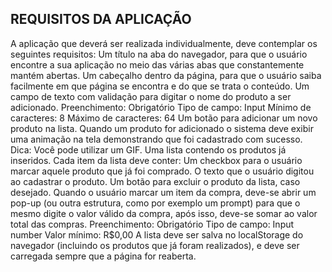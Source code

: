 ## REQUISITOS DA APLICAÇÃO

A aplicação que deverá ser realizada individualmente, deve contemplar os seguintes requisitos:
Um título na aba do navegador, para que o usuário encontre a sua aplicação no meio das várias abas que constantemente mantém abertas.
Um cabeçalho dentro da página, para que o usuário saiba facilmente em que página se encontra e do que se trata o conteúdo.
Um campo de texto com validação para digitar o nome do produto a ser adicionado.
Preenchimento: Obrigatório
Tipo de campo: Input
Mínimo de caracteres: 8
Máximo de caracteres: 64
Um botão para adicionar um novo produto na lista.
Quando um produto for adicionado o sistema deve exibir uma animação na tela demonstrando que foi cadastrado com sucesso. Dica: Você pode utilizar um GIF.
Uma lista contendo os produtos já inseridos.
Cada item da lista deve conter:
Um checkbox para o usuário marcar aquele produto que já foi comprado.
O texto que o usuário digitou ao cadastrar o produto.
Um botão para excluir o produto da lista, caso desejado.
Quando o usuário marcar um item da compra, deve-se abrir um pop-up (ou outra estrutura, como por exemplo um prompt) para que o mesmo digite o valor válido da compra, após isso, deve-se somar ao valor total das compras.
Preenchimento: Obrigatório
Tipo de campo: Input number
Valor mínimo: R$0,00
A lista deve ser salva no localStorage do navegador (incluindo os produtos que já foram realizados), e deve ser carregada sempre que a página for reaberta.